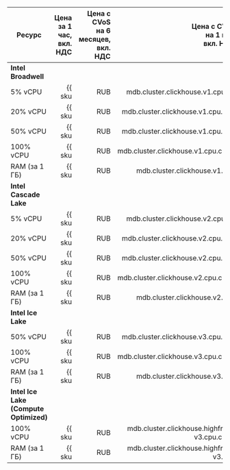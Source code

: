 | Ресурс | Цена за 1 час,<br>вкл. НДС | Цена с CVoS<br>на 6 месяцев,<br>вкл. НДС | Цена с CVoS<br>на 1 год,<br>вкл. НДС |
|---------------|--------------------------------------------------------:|-----------------------------------------------------------------------------:|-----------------------------------------------------------------------------:|
| **Intel Broadwell** |
| 5% vCPU | {{ sku|RUB|mdb.cluster.clickhouse.v1.cpu.c5|string }} | − | − |
| 20% vCPU | {{ sku|RUB|mdb.cluster.clickhouse.v1.cpu.c20|string }} | − | − |
| 50% vCPU | {{ sku|RUB|mdb.cluster.clickhouse.v1.cpu.c50|string }} | − | − |
| 100% vCPU | {{ sku|RUB|mdb.cluster.clickhouse.v1.cpu.c100|string }} | − | − |
| RAM (за 1 ГБ) | {{ sku|RUB|mdb.cluster.clickhouse.v1.ram|string }} | − | − |
| **Intel Cascade Lake** |
| 5% vCPU | {{ sku|RUB|mdb.cluster.clickhouse.v2.cpu.c5|string }} | − | − |
| 20% vCPU | {{ sku|RUB|mdb.cluster.clickhouse.v2.cpu.c20|string }} | − | − |
| 50% vCPU | {{ sku|RUB|mdb.cluster.clickhouse.v2.cpu.c50|string }} | − | − |
| 100% vCPU | {{ sku|RUB|mdb.cluster.clickhouse.v2.cpu.c100|string }} | {{ sku|RUB|v1.commitment.selfcheckout.m6.mdb.ch.cpu.c100.v2|string }} (-15%) | {{ sku|RUB|v1.commitment.selfcheckout.y1.mdb.ch.cpu.c100.v2|string }} (-22%) |
| RAM (за 1 ГБ) | {{ sku|RUB|mdb.cluster.clickhouse.v2.ram|string }} | {{ sku|RUB|v1.commitment.selfcheckout.m6.mdb.ch.ram.v2|string }} (-15%) | {{ sku|RUB|v1.commitment.selfcheckout.y1.mdb.ch.ram.v2|string }} (-22%) |
| **Intel Ice Lake** |
| 50% vCPU | {{ sku|RUB|mdb.cluster.clickhouse.v3.cpu.c50|string }} | − | − |
| 100% vCPU | {{ sku|RUB|mdb.cluster.clickhouse.v3.cpu.c100|string }} | {{ sku|RUB|v1.commitment.selfcheckout.m6.mdb.ch.cpu.c100.v3|string }} (-15%) | {{ sku|RUB|v1.commitment.selfcheckout.y1.mdb.ch.cpu.c100.v3|string }} (-22%) |
| RAM (за 1 ГБ) | {{ sku|RUB|mdb.cluster.clickhouse.v3.ram|string }} | {{ sku|RUB|v1.commitment.selfcheckout.m6.mdb.ch.ram.v3|string }} (-15%) | {{ sku|RUB|v1.commitment.selfcheckout.y1.mdb.ch.ram.v3|string }} (-22%) |
| **Intel Ice Lake (Compute Optimized)** |
| 100% vCPU | {{ sku|RUB|mdb.cluster.clickhouse.highfreq-v3.cpu.c100|string }} | − | − |
| RAM (за 1 ГБ) | {{ sku|RUB|mdb.cluster.clickhouse.highfreq-v3.ram|string }} | − | − |

